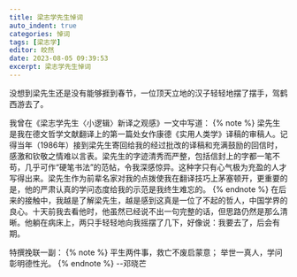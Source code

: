 ```yaml
---
title: 梁志学先生悼词
auto_indent: true
categories: 悼词
tags: [梁志学]
editor: 皎然
date: 2023-08-05 09:39:53
excerpt: 梁志学先生悼词
---
```

没想到梁先生还是没有能够捱到春节，一位顶天立地的汉子轻轻地摆了摆手，驾鹤西游去了。

我曾在《梁志学先生〈小逻辑〉新译之观感》一文中写道：
{% note %}
梁先生是我在德文哲学文献翻译上的第一篇处女作康德《实用人类学》译稿的审稿人。记得当年（1986年）接到梁先生寄回给我的经过批改的译稿和充满鼓励的回信时，感激和钦敬之情难以言表。梁先生的字迹清秀而严整，包括信封上的字都一笔不苟，几乎可作“硬笔书法”的范帖，令我深感惊异。这种字只有心气极为充盈的人才写得出来。梁先生作为前辈名家对我的点拨使我在翻译技巧上茅塞顿开，更重要的是，他的严肃认真的学问态度给我的示范是我终生难忘的。
{% endnote %}
在后来的接触中，我越是了解梁先生，越是感到这真是一位了不起的哲人，中国学界的良心。十天前我去看他时，他虽然已经说不出一句完整的话，但思路仍然是那么清晰。他躺在病床上，两只手轻轻地向我摇摆了几下，好像说：我要去了，后会有期。

特撰挽联一副：
{% note %}
平生两件事，救亡不废启蒙意；
举世一真人，学问彰明德性光。
{% endnote %}
--邓晓芒
